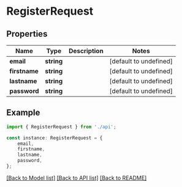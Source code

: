 # RegisterRequest


## Properties

Name | Type | Description | Notes
------------ | ------------- | ------------- | -------------
**email** | **string** |  | [default to undefined]
**firstname** | **string** |  | [default to undefined]
**lastname** | **string** |  | [default to undefined]
**password** | **string** |  | [default to undefined]

## Example

```typescript
import { RegisterRequest } from './api';

const instance: RegisterRequest = {
    email,
    firstname,
    lastname,
    password,
};
```

[[Back to Model list]](../README.md#documentation-for-models) [[Back to API list]](../README.md#documentation-for-api-endpoints) [[Back to README]](../README.md)
